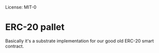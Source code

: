 License: MIT-0
# ERC-20 pallet
Basically it's a substrate implementation for our good old ERC-20 smart contract.